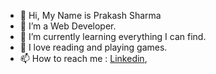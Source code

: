 - 👋 Hi, My Name is Prakash Sharma
- 👀 I’m a Web Developer.
- 🌱 I’m currently learning everything I can find.
- 💞️ I love reading and playing games.
- 📫 How to reach me : [Linkedin](https://www.linkedin.com/in/prakash-sharma-4a49121a0/),
                        

<!---
prakashjsharma/prakashjsharma is a ✨ special ✨ repository because its `README.md` (this file) appears on your GitHub profile.
You can click the Preview link to take a look at your changes.
--->
